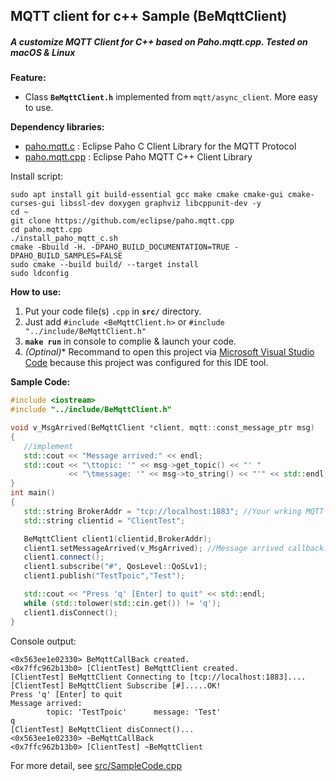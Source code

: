 ## MQTT client for c++ Sample (BeMqttClient)<br>
##### A customize MQTT Client for C++ based on Paho.mqtt.cpp. Tested on macOS & Linux #####

**Feature:**
- Class **`BeMqttClient.h`** implemented from `mqtt/async_client`. More easy to use.

**Dependency libraries:**
- [paho.mqtt.c](https://github.com/eclipse/paho.mqtt.c) : Eclipse Paho C Client Library for the MQTT Protocol
- [paho.mqtt.cpp](https://github.com/eclipse/paho.mqtt.c) : Eclipse Paho MQTT C++ Client Library<br>

Install script:
```shell
sudo apt install git build-essential gcc make cmake cmake-gui cmake-curses-gui libssl-dev doxygen graphviz libcppunit-dev -y
cd ~
git clone https://github.com/eclipse/paho.mqtt.cpp
cd paho.mqtt.cpp
./install_paho_mqtt_c.sh
cmake -Bbuild -H. -DPAHO_BUILD_DOCUMENTATION=TRUE -DPAHO_BUILD_SAMPLES=FALSE
sudo cmake --build build/ --target install
sudo ldconfig
```

**How to use:**
1. Put your code file(s) `.cpp`  in **`src/`** directory.
2. Just add `#include <BeMqttClient.h>` or  `#include "../include/BeMqttClient.h"`
3. **`make run`** in console to complie & launch your code.
4. **(Optinal*)** Recommand to open this project via [Microsoft Visual Studio Code](https://code.visualstudio.com/download) because this project was configured for this IDE tool.

**Sample Code:**
```cpp
#include <iostream>
#include "../include/BeMqttClient.h"

void v_MsgArrived(BeMqttClient *client, mqtt::const_message_ptr msg)
{
   //implement 
   std::cout << "Message arrived:" << endl;
   std::cout << "\ttopic: '" << msg->get_topic() << "' "
             << "\tmessage: '" << msg->to_string() << "'" << std::endl;
}
int main()
{
   std::string BrokerAddr = "tcp://localhost:1883"; //Your wrking MQTT broker IP or DNS with port number.
   std::string clientid = "ClientTest";

   BeMqttClient client1(clientid,BrokerAddr);
   client1.setMessageArrived(v_MsgArrived); //Message arrived callback.
   client1.connect();
   client1.subscribe("#", QosLevel::QoSLv1);
   client1.publish("TestTpoic","Test");

   std::cout << "Press 'q' [Enter] to quit" << std::endl;
   while (std::tolower(std::cin.get()) != 'q');
   client1.disConnect();
}
```
Console output:
```
<0x563ee1e02330> BeMqttCallBack created.
<0x7ffc962b13b0> [ClientTest] BeMqttClient created.
[ClientTest] BeMqttClient Connecting to [tcp://localhost:1883]....
[ClientTest] BeMqttClient Subscribe [#].....OK!
Press 'q' [Enter] to quit
Message arrived:
        topic: 'TestTpoic'      message: 'Test'
q
[ClientTest] BeMqttClient disConnect()...
<0x563ee1e02330> ~BeMqttCallBack
<0x7ffc962b13b0> [ClientTest] ~BeMqttClient
```
For more detail, see [src/SampleCode.cpp](src/SampleCode.cpp)

